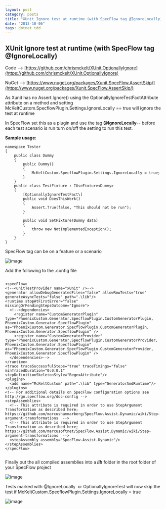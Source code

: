 ```yaml
---
layout: post
category: posts
title: "XUnit Ignore test at runtime (with SpecFlow tag @IgnoreLocally)"
date: "2013-10-06"
tags: dotnet tdd
---
```


## XUnit Ignore test at runtime (with SpecFlow tag @IgnoreLocally)

Code --> [https://github.com/chrismckelt/XUnit.OptionallyIgnore](https://github.com/chrismckelt/XUnit.OptionallyIgnore)

NuGet --> [https://www.nuget.org/packages/Xunit.SpecFlow.AssertSkip/](https://www.nuget.org/packages/Xunit.SpecFlow.AssertSkip/)

As Xunit has no Assert.Ignore() using the OptionallyIgnoreTestFactAttribute attribute on a method and setting McKeltCustom.SpecflowPlugin.Settings.IgnoreLocally == true will ignore the test at runtime

In SpecFlow set this as a plugin and use the tag **@IgnoreLocally**-- before each test scenario is run turn on/off the setting to run this test.

**Sample usage:**

```
namespace Tester
{
    public class Dummy
    {
        public Dummy()
        {
            McKeltCustom.SpecflowPlugin.Settings.IgnoreLocally = true;
        }
    }
    public class TestFixture : IUseFixture<Dummy>
    {
        [OptionallyIgnoreTestFact\]
        public void DoesThisWork()
        {
            Assert.True(false, "This should not be run");
        }

        public void SetFixture(Dummy data)
        {
            throw new NotImplementedException();
        }
    }
}

```
SpecFlow tag can be on a feature or a scenario

![image](https://user-images.githubusercontent.com/662868/120943288-9aa19280-c760-11eb-80bf-af9b3d444e98.png)

Add the following to the .config file

```
```
    <specFlow>
    <!--<unitTestProvider name="xUnit" />-->
    <generator allowDebugGeneratedFiles="false" allowRowTests="true" generateAsyncTests="false" path=".\lib"/>
    <runtime stopAtFirstError="false" missingOrPendingStepsOutcome="Ignore">
      <!--<dependencies>
        <register name="CustomGeneratorPlugin" type="PhoenixCustom.Generator.SpecflowPlugin.CustomGeneratorPlugin, PhoenixCustom.Generator.SpecflowPlugin" as="PhoenixCustom.Generator.SpecflowPlugin.CustomGeneratorPlugin, PhoenixCustom.Generator.SpecflowPlugin" />
        <register name="CustomGeneratorProvider" type="PhoenixCustom.Generator.SpecflowPlugin.CustomGeneratorProvider, PhoenixCustom.Generator.SpecflowPlugin" as="PhoenixCustom.Generator.SpecflowPlugin.CustomGeneratorProvider, PhoenixCustom.Generator.SpecflowPlugin" />
      </dependencies>-->
    </runtime>
    <trace traceSuccessfulSteps="true" traceTimings="false" minTracedDuration="0:0:0.1" stepDefinitionSkeletonStyle="RegexAttribute"/>
    <plugins>
      <add name="McKeltCustom" path=".\lib" type="GeneratorAndRuntime"/>
    </plugins>
    <!-- For additional details on SpecFlow configuration options see http://go.specflow.org/doc-config -->
    <stepAssemblies>
      <!-- This attribute is required in order to use StepArgument Transformation as described here; 
    https://github.com/marcushammarberg/SpecFlow.Assist.Dynamic/wiki/Step-argument-transformations  -->
      <!-- This attribute is required in order to use StepArgument Transformation as described here; 
    https://github.com/marcusoftnet/SpecFlow.Assist.Dynamic/wiki/Step-argument-transformations  -->
      <stepAssembly assembly="SpecFlow.Assist.Dynamic"/>
    </stepAssemblies>
    </specFlow>
```

```
Finally put the all compiled assemblies into a **_lib_** folder in the root folder of your SpecFlow project

![image](https://user-images.githubusercontent.com/662868/120943303-b73dca80-c760-11eb-9743-5f76c5043b76.png)


Tests marked with @IgnoreLocally  or OptionallyIgnoreTest will now skip the test if McKeltCustom.SpecflowPlugin.Settings.IgnoreLocally = true

![image](https://user-images.githubusercontent.com/662868/120943325-cfade500-c760-11eb-9937-1bd1ece4efea.png)
```


